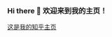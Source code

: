 ### Hi there 👋 欢迎来到我的主页！
[这是我的知乎主页](https://www.zhihu.com/people/wei-shi-bo)

<!--
**weierboge/weierboge** is a ✨ _special_ ✨ repository because its `README.md` (this file) appears on your GitHub profile.

Here are some ideas to get you started:

- 🔭 I’m currently working on ...
- 🌱 I’m currently learning ...
- 
- 🤔 I’m looking for help with ...
- 💬 Ask me about ...
- 📫 How to reach me: ...
- 😄 Pronouns: ...
- ⚡ Fun fact: ...
-->
